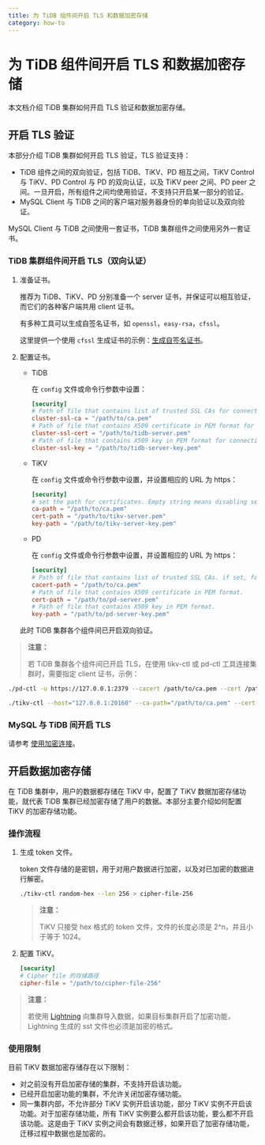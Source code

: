```yaml
---
title: 为 TiDB 组件间开启 TLS 和数据加密存储
category: how-to
---
```


# 为 TiDB 组件间开启 TLS 和数据加密存储

本文档介绍 TiDB 集群如何开启 TLS 验证和数据加密存储。

## 开启 TLS 验证

本部分介绍 TiDB 集群如何开启 TLS 验证，TLS 验证支持：

- TiDB 组件之间的双向验证，包括 TiDB、TiKV、PD 相互之间，TiKV Control 与 TiKV、PD Control 与 PD 的双向认证，以及 TiKV peer 之间、PD peer 之间。一旦开启，所有组件之间均使用验证，不支持只开启某一部分的验证。
- MySQL Client 与 TiDB 之间的客户端对服务器身份的单向验证以及双向验证。

MySQL Client 与 TiDB 之间使用一套证书，TiDB 集群组件之间使用另外一套证书。

### TiDB 集群组件间开启 TLS（双向认证）

1. 准备证书。

    推荐为 TiDB、TiKV、PD 分别准备一个 server 证书，并保证可以相互验证，而它们的各种客户端共用 client 证书。

    有多种工具可以生成自签名证书，如 `openssl`，`easy-rsa`，`cfssl`。

    这里提供一个使用 `cfssl` 生成证书的示例：[生成自签名证书](/generate-self-signed-certificates.md)。

2. 配置证书。

    - TiDB

        在 `config` 文件或命令行参数中设置：

        ```toml
        [security]
        # Path of file that contains list of trusted SSL CAs for connection with cluster components.
        cluster-ssl-ca = "/path/to/ca.pem"
        # Path of file that contains X509 certificate in PEM format for connection with cluster components.
        cluster-ssl-cert = "/path/to/tidb-server.pem"
        # Path of file that contains X509 key in PEM format for connection with cluster components.
        cluster-ssl-key = "/path/to/tidb-server-key.pem"
        ```

    - TiKV

        在 `config` 文件或命令行参数中设置，并设置相应的 URL 为 https：

        ```toml
        [security]
        # set the path for certificates. Empty string means disabling secure connectoins.
        ca-path = "/path/to/ca.pem"
        cert-path = "/path/to/tikv-server.pem"
        key-path = "/path/to/tikv-server-key.pem"
        ```

    - PD

        在 `config` 文件或命令行参数中设置，并设置相应的 URL 为 https：

        ```toml
        [security]
        # Path of file that contains list of trusted SSL CAs. if set, following four settings shouldn't be empty
        cacert-path = "/path/to/ca.pem"
        # Path of file that contains X509 certificate in PEM format.
        cert-path = "/path/to/pd-server.pem"
        # Path of file that contains X509 key in PEM format.
        key-path = "/path/to/pd-server-key.pem"
        ```

    此时 TiDB 集群各个组件间已开启双向验证。

> **注意：**
>
> 若 TiDB 集群各个组件间已开启 TLS，在使用 tikv-ctl 或 pd-ctl 工具连接集群时，需要指定 client 证书，示例：

```bash
./pd-ctl -u https://127.0.0.1:2379 --cacert /path/to/ca.pem --cert /path/to/client.pem --key /path/to/client-key.pem

./tikv-ctl --host="127.0.0.1:20160" --ca-path="/path/to/ca.pem" --cert-path="/path/to/client.pem" --key-path="/path/to/clinet-key.pem"
```

### MySQL 与 TiDB 间开启 TLS

请参考 [使用加密连接](/encrypted-connections-with-tls-protocols.md)。

## 开启数据加密存储

在 TiDB 集群中，用户的数据都存储在 TiKV 中，配置了 TiKV 数据加密存储功能，就代表 TiDB 集群已经加密存储了用户的数据。本部分主要介绍如何配置 TiKV 的加密存储功能。

### 操作流程

1. 生成 token 文件。

    token 文件存储的是密钥，用于对用户数据进行加密，以及对已加密的数据进行解密。

    ```bash
    ./tikv-ctl random-hex --len 256 > cipher-file-256
    ```

    > **注意：**
    >
    > TiKV 只接受 hex 格式的 token 文件，文件的长度必须是 2^n，并且小于等于 1024。

2. 配置 TiKV。

    ```toml
    [security]
    # Cipher file 的存储路径
    cipher-file = "/path/to/cipher-file-256"
    ```

> **注意：**
>
> 若使用 [Lightning](/tidb-lightning/tidb-lightning-overview.md) 向集群导入数据，如果目标集群开启了加密功能，Lightning 生成的 sst 文件也必须是加密的格式。

### 使用限制

目前 TiKV 数据加密存储存在以下限制：

- 对之前没有开启加密存储的集群，不支持开启该功能。
- 已经开启加密功能的集群，不允许关闭加密存储功能。
- 同一集群内部，不允许部分 TiKV 实例开启该功能，部分 TiKV 实例不开启该功能。对于加密存储功能，所有 TiKV 实例要么都开启该功能，要么都不开启该功能。这是由于 TiKV 实例之间会有数据迁移，如果开启了加密存储功能，迁移过程中数据也是加密的。
